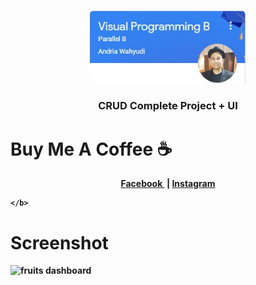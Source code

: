 
<p align="center"><img src="https://raw.githubusercontent.com/WahyuAgungBudiyanto/VISPRO_PhonebookDatabase/main/CRUD%20AGUNG/Annotation%202021-10-15%20175212.jpg" width=250></p>

<h3 align="center">
CRUD Complete Project + UI</h3>

# Buy Me A Coffee ☕
<p align="center">
	<b>
		<a href="https://web.facebook.com/wahyu.agung.77715/">
			Facebook
		</a>&nbsp;|
		<a href="https://www.instagram.com/agung.b27/">
			Instagram
		</a>
		
	</b>
  </p>



# Screenshot
![fruits dashboard](https://github.com/WahyuAgungBudiyanto/VISPRO_PhonebookDatabase/blob/main/CRUD%20AGUNG/2021-10-15%2017-58-12.gif)


